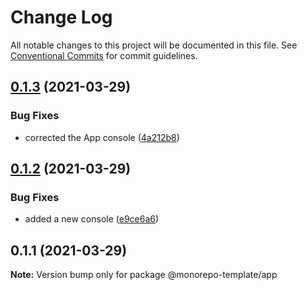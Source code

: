 # Change Log

All notable changes to this project will be documented in this file.
See [Conventional Commits](https://conventionalcommits.org) for commit guidelines.

## [0.1.3](https://github.com/anujit/semver-monorepo-test/compare/@monorepo-template/app@0.1.2...@monorepo-template/app@0.1.3) (2021-03-29)


### Bug Fixes

* corrected the App console ([4a212b8](https://github.com/anujit/semver-monorepo-test/commit/4a212b8dc84105c0aeeb398873e04180721270f8))





## [0.1.2](https://github.com/anujit/semver-monorepo-test/compare/@monorepo-template/app@0.1.1...@monorepo-template/app@0.1.2) (2021-03-29)


### Bug Fixes

* added a new console ([e9ce6a6](https://github.com/anujit/semver-monorepo-test/commit/e9ce6a6bb29fb536997ddfad35b7812113539177))





## 0.1.1 (2021-03-29)

**Note:** Version bump only for package @monorepo-template/app

